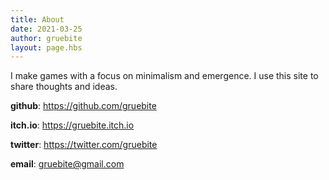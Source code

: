 ```yaml
---
title: About
date: 2021-03-25
author: gruebite
layout: page.hbs
---
```

I make games with a focus on minimalism and emergence. I use this site to share thoughts and ideas.

**github**: https://github.com/gruebite

**itch.io**: https://gruebite.itch.io

**twitter**: https://twitter.com/gruebite

**email**: gruebite@gmail.com